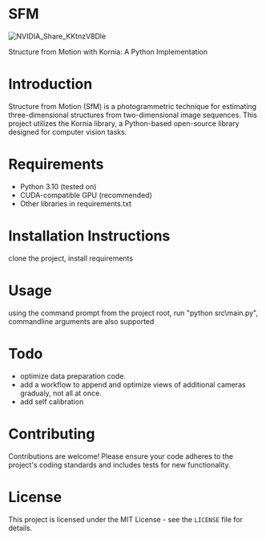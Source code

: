 # SFM

![NVIDIA_Share_KKtnzV8Dle](https://github.com/DanJbk/fm_bundle_adjusment/assets/16742856/81a66e1e-9498-41fe-8267-07c177a5a1a7)


Structure from Motion with Kornia: A Python Implementation

# Introduction
Structure from Motion (SfM) is a photogrammetric technique for estimating three-dimensional structures from two-dimensional image sequences. This project utilizes the Kornia library, a Python-based open-source library designed for computer vision tasks.

# Requirements
- Python 3.10 (tested on)
- CUDA-compatible GPU (recommended)
- Other libraries in requirements.txt

# Installation Instructions
clone the project, install requirements

# Usage
using the command prompt from the project root, run "python src\main.py", commandline arguments are also supported

# Todo
* optimize data preparation code.
* add a workflow to append and optimize views of additional cameras gradualy, not all at once.
* add self calibration

# Contributing
Contributions are welcome! 
Please ensure your code adheres to the project's coding standards and includes tests for new functionality.

# License
This project is licensed under the MIT License - see the `LICENSE` file for details.
